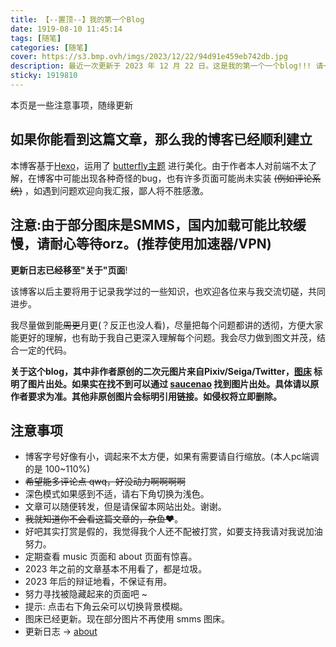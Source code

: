 ```yaml
---
title: 【--置顶--】我的第一个Blog 
date: 1919-08-10 11:45:14
tags: [随笔]
categories: [随笔]
cover: https://s3.bmp.ovh/imgs/2023/12/22/94d91e459eb742db.jpg
description: 最近一次更新于 2023 年 12 月 22 日。这是我的第一个一个blog!!! 请一定不要错过!(雾) 内含一些注意事项。
sticky: 1919810
---
```


本页是一些注意事项，随缘更新

## 如果你能看到这篇文章，那么我的博客已经顺利建立

本博客基于[Hexo](https://hexo.io/zh-cn/index.html)，运用了 [butterfly主题](https://butterfly.js.org/) 进行美化。由于作者本人对前端不太了解，在博客中可能出现各种奇怪的bug，也有许多页面可能尚未实装 ~~(例如评论系统)~~ ，如遇到问题欢迎向我汇报，鄙人将不胜感激。

## 注意:由于部分图床是SMMS，国内加载可能比较缓慢，请耐心等待orz。(推荐使用加速器/VPN)

**更新日志已经移至"关于"页面**!

该博客以后主要将用于记录我学过的一些知识，也欢迎各位来与我交流切磋，共同进步。

我尽量做到能~~周更~~月更(？反正也没人看)，尽量把每个问题都讲的透彻，方便大家能更好的理解，也有助于我自己更深入理解每个问题。我会尽力做到图文并茂，结合一定的代码。

**关于这个blog，其中非作者原创的二次元图片来自Pixiv/Seiga/Twitter，[图床](https://darksharpness.github.io/photo/) 标明了图片出处。如果实在找不到可以通过 [saucenao](https://saucenao.com/) 找到图片出处。具体请以原作者要求为准。其他非原创图片会标明引用链接。如侵权将立即删除。**

## 注意事项

- 博客字号好像有小，调起来不太方便，如果有需要请自行缩放。(本人pc端调的是 100~110%)
- ~~希望能多评论点 qwq，好没动力啊啊啊啊~~
- 深色模式如果感到不适，请右下角切换为浅色。
- 文章可以随便转发，但是请保留本网站出处。谢谢。
- ~~我就知道你不会看这篇文章的，杂鱼❤~~。
- 好吧其实打赏是假的，我觉得我个人还不配被打赏，如要支持我请对我说加油努力。
- 定期查看 music 页面和 about 页面有惊喜。
- 2023 年之前的文章基本不用看了，都是垃圾。
- 2023 年后的辩证地看，不保证有用。
- 努力寻找被隐藏起来的页面吧 ~
- 提示: 点击右下角云朵可以切换背景模糊。
- 图床已经更新。现在部分图片不再使用 smms 图床。
- 更新日志 -> [about](https://darksharpness.github.io/about/)

